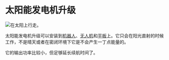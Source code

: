 # 太阳能发电机升级

![在太阳上行走。](oredict:opencomputers:solarGeneratorUpgrade)

太阳能发电机升级可以安装到[机器人](../block/robot.md)、[无人机](drone.md)和[平板](tablet.md)上。它只会在阳光直射的时候工作，不是晴天或者在密闭环境下它是不会产生一丁点能量的。

它的输出功率比较小，但足够延长续航时间了。
